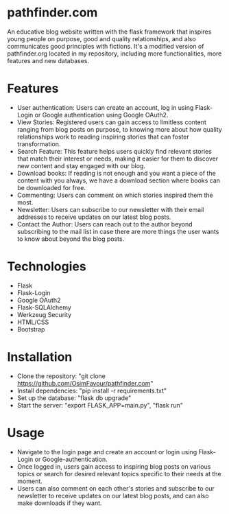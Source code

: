 # pathfinder.com
An educative blog website written with the flask framework that inspires young people on 
purpose, good and quality relationships, and also communicates good principles with 
fictions. It's a modified version of pathfinder.org located in my repository, including 
more functionalities, more features and new databases.

# Features
- User authentication: Users can create an account, log in using Flask-Login or Google authentication using Google OAuth2.
- View Stories: Registered users can gain access to limitless content ranging from blog posts on purpose, to knowing more about how quality relationships work to reading inspiring stories that can foster transformation.
- Search Feature: This feature helps users quickly find relevant stories that match their interest or needs, making it easier for them to discover new content and stay engaged with our blog.
- Download books: If reading is not enough and you want a piece of the content with you always, we have a download section where books can be downloaded for free.
- Commenting: Users can comment on which stories inspired them the most.
- Newsletter: Users can subscribe to our newsletter with their email addresses to receive updates on our latest blog posts.
- Contact the Author: Users can reach out to the author beyond subscribing to the mail list in case there are more things the user wants to know about beyond the blog posts.

# Technologies
- Flask
- Flask-Login
- Google OAuth2
- Flask-SQLAlchemy
- Werkzeug Security
- HTML/CSS
- Bootstrap

# Installation
- Clone the repository: "git clone https://github.com/OsimFavour/pathfinder.com"
- Install dependencies: "pip install -r requirements.txt"
- Set up the database: "flask db upgrade"
- Start the server: "export FLASK_APP=main.py", "flask run"

# Usage
- Navigate to the login page and create an account or login using Flask-Login or Google-authentication.
- Once logged in, users gain access to inspiring blog posts on various topics or search for desired relevant topics specific to their needs at the moment.
- Users can also comment on each other's stories and subscribe to our newsletter to receive updates on our latest blog posts, and can also make downloads if they want.
